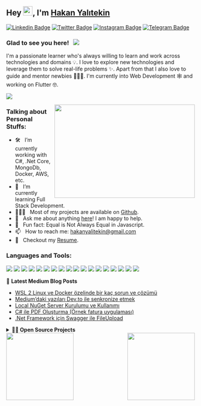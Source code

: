 ## Hey <a href="https://www.gautamkrishnar.com/"><img src="https://media.giphy.com/media/hvRJCLFzcasrR4ia7z/giphy.gif" width="25px"></a>, I'm [Hakan Yalıtekin](https://linkedin.com/in/hakanyalitekin)

[![Linkedin Badge](https://img.shields.io/badge/-hakanyalitekin-0e76a8?style=flat-square&logo=Linkedin&logoColor=white)](https://linkedin.com/in/hakanyalitekin)
[![Twitter Badge](https://img.shields.io/badge/-hakanyalitekin-00acee?style=flat-square&logo=Twitter&logoColor=white)](https://twitter.com/hakanyalitekin)
[![Instagram Badge](https://img.shields.io/badge/-hakanyalitekin-e4405f?style=flat-square&logo=Instagram&logoColor=white)](https://instagram.com/hakanyalitekin/)
[![Telegram Badge](https://img.shields.io/badge/-hakanyalitekin-0088cc?style=flat-square&logo=Telegram&logoColor=white)](https://t.me/hakanyalitekin)

### Glad to see you here! &nbsp; ![](https://visitor-badge.glitch.me/badge?page_id=hakanyalitekin.hakanyalitekin&style=flat-square&color=0088cc)

I'm a passionate learner who's always willing to learn and work across technologies and domains 💡. I love to explore new technologies and leverage them to solve real-life problems ✨. Apart from that I also love to guide and mentor newbies 👨🏻‍💻. I'm currently into Web Development 🕸️ and working on Flutter 🤓.

[![](https://gitwar.herokuapp.com/badge?username=hakanyalitekin&label=Gitwar%20Profile%20Score&style=for-the-badge&color=0088cc)](https://gitwar.herokuapp.com/)

<img align="right" height="250" width="375" alt="" src="https://raw.githubusercontent.com/abhisheknaiidu/abhisheknaiidu/master/code.gif" />

### Talking about Personal Stuffs:

- 🛠 &nbsp; I’m currently working with C#, .Net Core, MongoDb, <br />Docker, AWS, etc.
- 🚀 &nbsp; I’m currently learning Full Stack Development.
- 👨🏻‍💻 &nbsp; Most of my projects are available on [Github](https://github.com/hakanyalitekin).
- 💬 &nbsp; Ask me about anything [here](https://github.com/hakanyalitekin/hakanyalitekin/issues/2)! I am happy to help.
- 👾 &nbsp; Fun fact: Equal is Not Always Equal in Javascript.
- 📫 &nbsp; How to reach me: hakanyalitekin@gmail.com
- 📝 &nbsp; Checkout my [Resume](https://www.kariyer.net/ozgecmis/hakanyalitekincv).

### Languages and Tools:
<img src="https://img.shields.io/badge/git%20-%23F05033.svg?&style=for-the-badge&logo=git&logoColor=white"/> <img src="https://img.shields.io/badge/bitbucket%20-%230047B3.svg?&style=for-the-badge&logo=bitbucket&logoColor=white"/> 
<img src="https://img.shields.io/badge/github%20-%23121011.svg?&style=for-the-badge&logo=github&logoColor=white"/>
<img src="https://img.shields.io/badge/AWS%20-%23FF9900.svg?&style=for-the-badge&logo=amazon-aws&logoColor=white"/>
<img src="https://img.shields.io/badge/azure%20-%230072C6.svg?&style=for-the-badge&logo=azure-devops&logoColor=white"/>
<img src="https://img.shields.io/badge/jenkins%20-%232C5263.svg?&style=for-the-badge&logo=jenkins&logoColor=white"/>
<img src ="https://img.shields.io/badge/Ms SQL-%2307405e.svg?&style=for-the-badge&logo=sqlite&logoColor=white"/>
<img src ="https://img.shields.io/badge/MongoDB-%234ea94b.svg?&style=for-the-badge&logo=mongodb&logoColor=white"/>
<img src="https://img.shields.io/badge/docker%20-%230db7ed.svg?&style=for-the-badge&logo=docker&logoColor=white"/>
<img src="https://img.shields.io/badge/Flutter%20-%2302569B.svg?&style=for-the-badge&logo=Flutter&logoColor=white" />
<img src="https://img.shields.io/badge/jquery%20-%230769AD.svg?&style=for-the-badge&logo=jquery&logoColor=white"/>
<img src="https://img.shields.io/badge/bootstrap%20-%23563D7C.svg?&style=for-the-badge&logo=bootstrap&logoColor=white"/>
<img src="https://img.shields.io/badge/dart-%230175C2.svg?&style=for-the-badge&logo=dart&logoColor=white"/>
<img src="https://img.shields.io/badge/c%23%20-%23239120.svg?&style=for-the-badge&logo=c-sharp&logoColor=white"/>
<img src="https://img.shields.io/badge/html5%20-%23E34F26.svg?&style=for-the-badge&logo=html5&logoColor=white"/>
<img src="https://img.shields.io/badge/css3%20-%231572B6.svg?&style=for-the-badge&logo=css3&logoColor=white"/>
<img src="https://img.shields.io/badge/javascript%20-%23323330.svg?&style=for-the-badge&logo=javascript&logoColor=%23F7DF1E"/>
<img src="https://img.shields.io/badge/javascript%20-%23323330.svg?&style=for-the-badge&logo=visualstudio&logoColor=%23F7DF1E"/>

📕 **Latest Medium Blog Posts**
<!-- BLOG-POST-LIST:START -->
- [WSL 2 Linux ve Docker özelinde bir kaç sorun ve çözümü](https://medium.com/@hakanyalitekin/wsl-2-linux-ve-docker-%C3%BCzerine-baz%C4%B1-notlar%C4%B1m-73daed8aaeff?source=rss-c5995f0cd21------2)
- [Medium’daki yazıları Dev.to ile senkronize etmek](https://medium.com/@hakanyalitekin/mediumdaki-yaz%C4%B1lar%C4%B1-dev-to-ile-senkronize-etmek-fc1bf4fe5ca1?source=rss-c5995f0cd21------2)
- [Local NuGet Server Kurulumu ve Kullanımı](https://medium.com/@hakanyalitekin/local-nuget-server-kurulumu-ve-kullan%C4%B1m%C4%B1-d0fd4187c55?source=rss-c5995f0cd21------2)
- [C# ile PDF Oluşturma (Örnek fatura uygulaması)](https://medium.com/@hakanyalitekin/c-ile-pdf-olu%C5%9Fturma-%C3%B6rnek-fatura-uygulamas%C4%B1-42ff954e9d84?source=rss-c5995f0cd21------2)
- [.Net Framework için Swagger ile FileUpload](https://medium.com/@hakanyalitekin/net-framework-i%C3%A7in-swagger-ile-fileupload-c2fc186a3290?source=rss-c5995f0cd21------2)
<!-- BLOG-POST-LIST:END -->



<details>
	  <summary><b>🧑‍🚀 Open Source Projects</b></summary>

  <br />
  <table>
    <thead align="center">
      <tr border: none;>
        <td><b>💻 Projects</b></td>
        <td><b>🌟 Stars</b></td>
        <td><b>🍴 Forks</b></td>
        <td><b>🐛 Issues</b></td>
        <td><b>🔔 Pull Requests</b></td>
        <td><b>👨‍💻 Language</b></td>
      </tr>
    </thead>
    <tbody>
      <tr>
	      <td><a href="https://github.com/hakanyalitekin/DependencyInjectionDemo"><b>🚀 DependencyInjection</b></a></td>
        <td><img alt="Stars" src="https://img.shields.io/github/stars/hakanyalitekin/DependencyInjectionDemo?style=flat-square&labelColor=343b41"/></td>
        <td><img alt="Forks" src="https://img.shields.io/github/forks/hakanyalitekin/DependencyInjectionDemo?style=flat-square&labelColor=343b41"/></td>
        <td><img alt="Issues" src="https://img.shields.io/github/issues/hakanyalitekin/DependencyInjectionDemo?style=flat-square"/></td>
        <td><img alt="Pull Requests" src="https://img.shields.io/github/issues-pr/hakanyalitekin/DependencyInjectionDemo?style=flat-square"/></td>
        <td><img alt="Language" src="https://img.shields.io/github/languages/top/hakanyalitekin/DependencyInjectionDemo?style=flat-square"/></td>
      </tr>
    </tbody>
  </table>
  <br />
</details>


<img height="180em" align="left" src="https://github-readme-stats.vercel.app/api?username=hakanyalitekin&show_icons=true&hide_border=true" />
<img height="180em" align="right" src="https://github-readme-stats.vercel.app/api/top-langs/?username=hakanyalitekin&exclude_repo=KNN-Image-Classification&show_icons=true&hide_border=true&layout=compact&langs_count=8"/>
